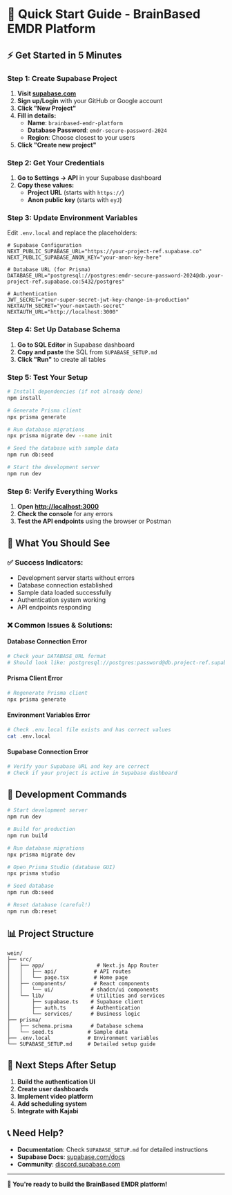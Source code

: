 # 🚀 Quick Start Guide - BrainBased EMDR Platform

## ⚡ **Get Started in 5 Minutes**

### **Step 1: Create Supabase Project**

1. **Visit [supabase.com](https://supabase.com)**
2. **Sign up/Login** with your GitHub or Google account
3. **Click "New Project"**
4. **Fill in details:**
   - **Name**: `brainbased-emdr-platform`
   - **Database Password**: `emdr-secure-password-2024`
   - **Region**: Choose closest to your users
5. **Click "Create new project"**

### **Step 2: Get Your Credentials**

1. **Go to Settings → API** in your Supabase dashboard
2. **Copy these values:**
   - **Project URL** (starts with `https://`)
   - **Anon public key** (starts with `eyJ`)

### **Step 3: Update Environment Variables**

Edit `.env.local` and replace the placeholders:

```env
# Supabase Configuration
NEXT_PUBLIC_SUPABASE_URL="https://your-project-ref.supabase.co"
NEXT_PUBLIC_SUPABASE_ANON_KEY="your-anon-key-here"

# Database URL (for Prisma)
DATABASE_URL="postgresql://postgres:emdr-secure-password-2024@db.your-project-ref.supabase.co:5432/postgres"

# Authentication
JWT_SECRET="your-super-secret-jwt-key-change-in-production"
NEXTAUTH_SECRET="your-nextauth-secret"
NEXTAUTH_URL="http://localhost:3000"
```

### **Step 4: Set Up Database Schema**

1. **Go to SQL Editor** in Supabase dashboard
2. **Copy and paste** the SQL from `SUPABASE_SETUP.md`
3. **Click "Run"** to create all tables

### **Step 5: Test Your Setup**

```bash
# Install dependencies (if not already done)
npm install

# Generate Prisma client
npx prisma generate

# Run database migrations
npx prisma migrate dev --name init

# Seed the database with sample data
npm run db:seed

# Start the development server
npm run dev
```

### **Step 6: Verify Everything Works**

1. **Open [http://localhost:3000](http://localhost:3000)**
2. **Check the console** for any errors
3. **Test the API endpoints** using the browser or Postman

## 🎯 **What You Should See**

### **✅ Success Indicators:**
- Development server starts without errors
- Database connection established
- Sample data loaded successfully
- Authentication system working
- API endpoints responding

### **❌ Common Issues & Solutions:**

#### **Database Connection Error**
```bash
# Check your DATABASE_URL format
# Should look like: postgresql://postgres:password@db.project-ref.supabase.co:5432/postgres
```

#### **Prisma Client Error**
```bash
# Regenerate Prisma client
npx prisma generate
```

#### **Environment Variables Error**
```bash
# Check .env.local file exists and has correct values
cat .env.local
```

#### **Supabase Connection Error**
```bash
# Verify your Supabase URL and key are correct
# Check if your project is active in Supabase dashboard
```

## 🔧 **Development Commands**

```bash
# Start development server
npm run dev

# Build for production
npm run build

# Run database migrations
npx prisma migrate dev

# Open Prisma Studio (database GUI)
npx prisma studio

# Seed database
npm run db:seed

# Reset database (careful!)
npm run db:reset
```

## 📊 **Project Structure**

```
wein/
├── src/
│   ├── app/                 # Next.js App Router
│   │   ├── api/            # API routes
│   │   └── page.tsx        # Home page
│   ├── components/         # React components
│   │   └── ui/            # shadcn/ui components
│   └── lib/               # Utilities and services
│       ├── supabase.ts    # Supabase client
│       ├── auth.ts        # Authentication
│       └── services/      # Business logic
├── prisma/
│   ├── schema.prisma      # Database schema
│   └── seed.ts           # Sample data
├── .env.local            # Environment variables
└── SUPABASE_SETUP.md     # Detailed setup guide
```

## 🚀 **Next Steps After Setup**

1. **Build the authentication UI**
2. **Create user dashboards**
3. **Implement video platform**
4. **Add scheduling system**
5. **Integrate with Kajabi**

## 📞 **Need Help?**

- **Documentation**: Check `SUPABASE_SETUP.md` for detailed instructions
- **Supabase Docs**: [supabase.com/docs](https://supabase.com/docs)
- **Community**: [discord.supabase.com](https://discord.supabase.com)

---

**🎉 You're ready to build the BrainBased EMDR platform!** 